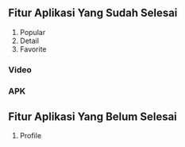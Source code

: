 ## Fitur Aplikasi Yang Sudah Selesai
1. Popular
2. Detail
3. Favorite

### Video
### APK

## Fitur Aplikasi Yang Belum Selesai
1. Profile


